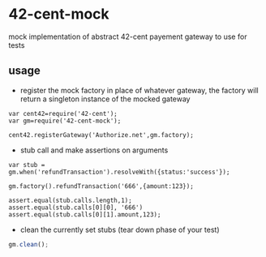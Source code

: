 # 42-cent-mock
mock implementation of abstract 42-cent payement gateway to use for tests

## usage

* register the mock factory in place of whatever gateway, the factory will return a singleton instance of the mocked gateway

```Javacript
var cent42=require('42-cent');
var gm=require('42-cent-mock');

cent42.registerGateway('Authorize.net',gm.factory);

```

* stub call and make assertions on arguments
```Javacript
var stub = gm.when('refundTransaction').resolveWith({status:'success'});

gm.factory().refundTransaction('666',{amount:123});

assert.equal(stub.calls.length,1);
assert.equal(stub.calls[0][0], '666')
assert.equal(stub.calls[0][1].amount,123);
```
* clean the currently set stubs (tear down phase of your test)

```Javascript
gm.clean();
```
